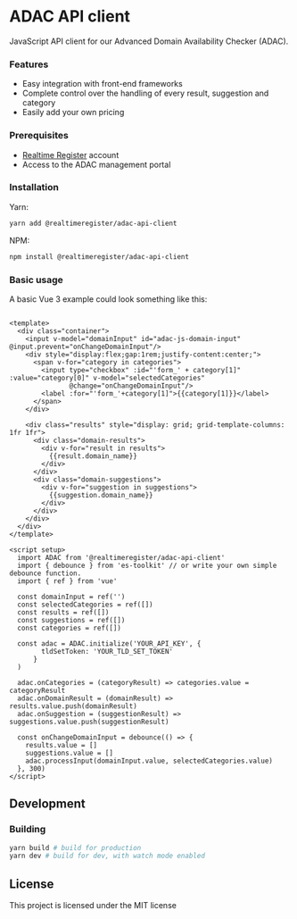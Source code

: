 # ADAC API client
JavaScript API client for our Advanced Domain Availability Checker (ADAC). 

### Features
- Easy integration with front-end frameworks
- Complete control over the handling of every result, suggestion and category
- Easily add your own pricing

### Prerequisites
- [Realtime Register](https://realtimeregister.com) account
- Access to the ADAC management portal

### Installation
Yarn:
```bash
yarn add @realtimeregister/adac-api-client
```
NPM:
```bash
npm install @realtimeregister/adac-api-client
```

### Basic usage
A basic Vue 3 example could look something like this:

```vue

<template>
  <div class="container">
    <input v-model="domainInput" id="adac-js-domain-input" @input.prevent="onChangeDomainInput"/>
    <div style="display:flex;gap:1rem;justify-content:center;">
      <span v-for="category in categories">
        <input type="checkbox" :id="'form_' + category[1]" :value="category[0]" v-model="selectedCategories"
               @change="onChangeDomainInput"/>
        <label :for="'form_'+category[1]">{{category[1]}}</label>
      </span>
    </div>

    <div class="results" style="display: grid; grid-template-columns: 1fr 1fr">
      <div class="domain-results">
        <div v-for="result in results">
          {{result.domain_name}}
        </div>
      </div>
      <div class="domain-suggestions">
        <div v-for="suggestion in suggestions">
          {{suggestion.domain_name}}
        </div>
      </div>
    </div>
  </div>
</template>

<script setup>
  import ADAC from '@realtimeregister/adac-api-client'
  import { debounce } from 'es-toolkit' // or write your own simple debounce function.
  import { ref } from 'vue'

  const domainInput = ref('')
  const selectedCategories = ref([])
  const results = ref([])
  const suggestions = ref([])
  const categories = ref([])

  const adac = ADAC.initialize('YOUR_API_KEY', {
        tldSetToken: 'YOUR_TLD_SET_TOKEN'
      }
  )

  adac.onCategories = (categoryResult) => categories.value = categoryResult
  adac.onDomainResult = (domainResult) => results.value.push(domainResult)
  adac.onSuggestion = (suggestionResult) => suggestions.value.push(suggestionResult)

  const onChangeDomainInput = debounce(() => {
    results.value = []
    suggestions.value = []
    adac.processInput(domainInput.value, selectedCategories.value)
  }, 300)
</script>
```

## Development

### Building
```bash
yarn build # build for production
yarn dev # build for dev, with watch mode enabled
```

## License
This project is licensed under the MIT license
